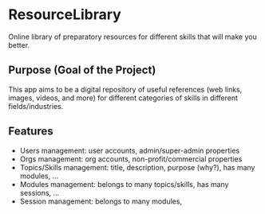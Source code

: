 # ResourceLibrary

Online library of preparatory resources for different skills that will make you better.

## Purpose (Goal of the Project)

This app aims to be a digital repository of useful references (web links, images, videos, and more) for different categories of skills in different fields/industries.

## Features

- Users management: user accounts, admin/super-admin properties
- Orgs management: org accounts, non-profit/commercial properties
- Topics/Skills management: title, description, purpose (why?), has many modules, ...
- Modules management: belongs to many topics/skills, has many sessions, ...
- Session management: belongs to many modules, 
